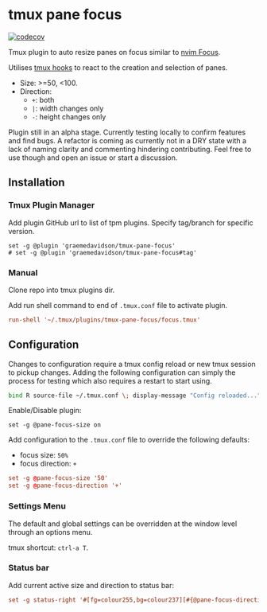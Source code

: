 # tmux pane focus

[![codecov](https://codecov.io/gh/graemedavidson/tmux-pane-focus/branch/main/graph/badge.svg?token=2ULOAGT6BT)](https://codecov.io/gh/graemedavidson/tmux-pane-focus)

Tmux plugin to auto resize panes on focus similar to [nvim Focus](https://github.com/beauwilliams/focus.nvim).

Utilises [tmux hooks](./docs/tmux.md#hooks) to react to the creation and selection of panes.

- Size: >=50, <100.
- Direction:
  - `+`: both
  - `|`: width changes only
  - `-`: height changes only

Plugin still in an alpha stage. Currently testing locally to confirm features and find bugs. A refactor is coming as
currently not in a DRY state with a lack of naming clarity and commenting hindering contributing. Feel free to use
though and open an issue or start a discussion.

## Installation

### Tmux Plugin Manager

Add plugin GitHub url to list of tpm plugins. Specify tag/branch for specific version.

```
set -g @plugin 'graemedavidson/tmux-pane-focus'
# set -g @plugin 'graemedavidson/tmux-pane-focus#tag'
```

### Manual

Clone repo into tmux plugins dir.

Add run shell command to end of `.tmux.conf` file to activate plugin.

```conf
run-shell '~/.tmux/plugins/tmux-pane-focus/focus.tmux'
```

## Configuration

Changes to configuration require a tmux config reload or new tmux session to pickup changes. Adding the following 
configuration can simply the process for testing which also requires a restart to start using.

```bash
bind R source-file ~/.tmux.conf \; display-message "Config reloaded..."
```

Enable/Disable plugin:

```
set -g @pane-focus-size on
```

Add configuration to the `.tmux.conf` file to override the following defaults:

- focus size:       `50%`
- focus direction:  `+`

```conf
set -g @pane-focus-size '50'
set -g @pane-focus-direction '+'
```

### Settings Menu

The default and global settings can be overridden at the window level through an options menu.

tmux shortcut: `ctrl-a T`.

### Status bar

Add current active size and direction to status bar:

```conf
set -g status-right '#[fg=colour255,bg=colour237][#{@pane-focus-direction}][#{@pane-focus-size}]#[fg=default,bg=default]'
```
